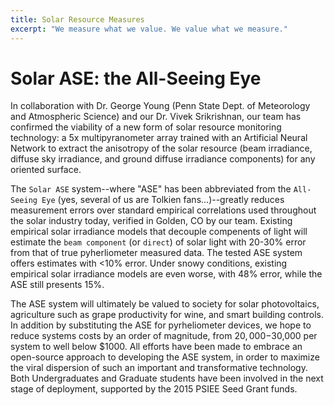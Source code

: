 ```yaml
---
title: Solar Resource Measures
excerpt: "We measure what we value. We value what we measure."
---
```


# Solar ASE: the All-Seeing Eye

In collaboration with Dr. George Young (Penn State Dept. of Meteorology and Atmospheric Science) and our Dr. Vivek Srikrishnan, our team has confirmed the viability of a new form of solar resource monitoring technology: a 5x multipyranometer array trained with an Artificial Neural Network to extract the anisotropy of the solar resource (beam irradiance, diffuse sky irradiance, and ground diffuse irradiance components) for any oriented surface.

The `Solar ASE` system--where "ASE" has been abbreviated from the `All-Seeing Eye` (yes, several of us are Tolkien fans...)--greatly reduces measurement errors over standard empirical correlations used throughout the solar industry today, verified in Golden, CO by our team. Existing empirical solar irradiance models that decouple compenents of light will estimate the `beam component` (or `direct`) of solar light with 20-30% error from that of true pyherliometer measured data. The tested ASE system offers estimates with <10% error. Under snowy conditions, existing empirical solar irradiance models are even worse, with 48% error, while the ASE still presents 15%. 

The ASE system will ultimately be valued to society for solar photovoltaics, agriculture such as grape productivity for wine, and smart building controls. In addition by substituting the ASE for pyrheliometer devices, we hope to reduce systems costs by an order of magnitude, from $20,000-$30,000 per system to well below $1000. All efforts have been made to embrace an open-source approach to developing the ASE system, in order to maximize the viral dispersion of such an important and transformative technology. Both Undergraduates and Graduate students have been involved in the next stage of deployment, supported by the 2015 PSIEE Seed Grant funds.
